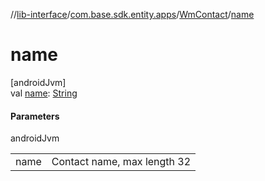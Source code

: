 //[lib-interface](../../../index.md)/[com.base.sdk.entity.apps](../index.md)/[WmContact](index.md)/[name](name.md)

# name

[androidJvm]\
val [name](name.md): [String](https://kotlinlang.org/api/latest/jvm/stdlib/kotlin/-string/index.html)

#### Parameters

androidJvm

| | |
|---|---|
| name | Contact name, max length 32 |
